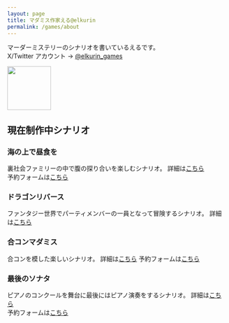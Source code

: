 ```yaml
---
layout: page
title: マダミス作家える@elkurin
permalink: /games/about
---
```

<head>
  <link rel="icon" href="{{ '/phantom-favicon.png' | relative_url }}" type="image/x-icon">
</head>

マーダーミステリーのシナリオを書いているえるです。  
X/Twitter アカウント → [@elkurin_games](https://x.com/elkurin_games)  

<img src="/assets/images/phantom.png" width="100px">


## 現在制作中シナリオ

### 海の上で昼食を
裏社会ファミリーの中で腹の探り合いを楽しむシナリオ。
詳細は[こちら](/games/mafia)  
予約フォームは[こちら](https://elkurin.booth.pm/items/6099499)

### ドラゴンリバース
ファンタジー世界でパーティメンバーの一員となって冒険するシナリオ。
詳細は[こちら](/games/dragon)

### 合コンマダミス
合コンを模した楽しいシナリオ。
詳細は[こちら](/games/gokon)
予約フォームは[こちら](https://elkurin.booth.pm/items/6099549)

### 最後のソナタ
ピアノのコンクールを舞台に最後にはピアノ演奏をするシナリオ。
詳細は[こちら](/games/sonata)  
予約フォームは[こちら](https://elkurin.booth.pm/items/6099565)
